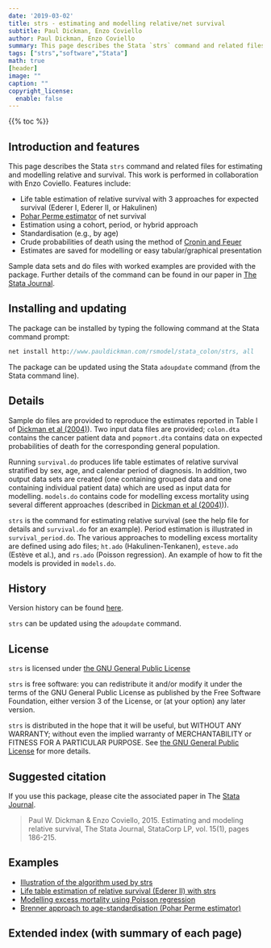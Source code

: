 ```yaml
---
date: '2019-03-02'
title: strs - estimating and modelling relative/net survival
subtitle: Paul Dickman, Enzo Coviello
author: Paul Dickman, Enzo Coviello
summary: This page describes the Stata `strs` command and related files for estimating and modelling relative and survival.
tags: ["strs","software","Stata"]
math: true
[header]
image: ""
caption: ""
copyright_license:
  enable: false
---
```


{{% toc %}}

## Introduction and features
This page describes the Stata `strs` command and related files for estimating and modelling relative and survival. This work is performed in collaboration with Enzo Coviello. Features include:

* Life table estimation of relative survival with 3 approaches for expected survival (Ederer I, Ederer II, or Hakulinen)
* [Pohar Perme estimator](https://doi.org/10.1111/j.1541-0420.2011.01640.x) of net survival
* Estimation using a cohort, period, or hybrid approach
* Standardisation (e.g., by age)
* Crude probabilities of death using the method of [Cronin and Feuer](https://www.ncbi.nlm.nih.gov/pubmed/10861774)
* Estimates are saved for modelling or easy tabular/graphical presentation

Sample data sets and do files with worked examples are provided with the package. Further details of the command can be found in our paper in [The Stata Journal](/pdf/Dickman2015.pdf).

## Installing and updating
The package can be installed by typing the following command at the Stata command prompt:

```stata
net install http://www.pauldickman.com/rsmodel/stata_colon/strs, all
```

The package can be updated using the Stata `adoupdate` command (from the Stata command line).

## Details

Sample do files are provided to reproduce the estimates reported in Table I of [Dickman et al (2004)](/pdf/Dickman2004.pdf)). Two input data files are provided; `colon.dta` contains the cancer patient data and `popmort.dta` contains data on expected probabilities of death for the corresponding general population.

Running `survival.do` produces life table estimates of relative survival stratified by sex, age, and calendar period of diagnosis. In addition, two output data sets are created (one containing grouped data and one containing individual patient data) which are used as input data for modelling. `models.do` contains code for modelling excess mortality using several different approaches (described in [Dickman et al (2004)](/pdf/Dickman2004.pdf))).

`strs` is the command for estimating relative survival (see the help file for details and `survival.do` for an example). Period estimation is illustrated in `survival_period.do`. The various approaches to modelling excess mortality are defined using ado files; `ht.ado` (Hakulinen-Tenkanen), `esteve.ado` (Estève et al.), and `rs.ado` (Poisson regression). An example of how to fit the models is provided in `models.do`.

## History

Version history can be found [here](/software/strs/history/history/).

`strs` can be updated using the `adoupdate` command. 

## License

`strs` is licensed under [the GNU General Public License](https://www.gnu.org/licenses/gpl.html)

`strs` is free software: you can redistribute it and/or modify it under the terms of the GNU General Public License as published by the Free Software Foundation, either version 3 of the License, or (at your option) any later version.

`strs` is distributed in the hope that it will be useful, but WITHOUT ANY WARRANTY; without even the implied warranty of     MERCHANTABILITY or FITNESS FOR A PARTICULAR PURPOSE. See [the GNU General Public License](https://www.gnu.org/licenses/gpl.html) for more details.

## Suggested citation

If you use this package, please cite the associated paper in The [Stata Journal](/pdf/Dickman2015.pdf).

> Paul W. Dickman & Enzo Coviello, 2015. Estimating and modeling relative survival, The Stata Journal, StataCorp LP, vol. 15(1), pages 186-215.

## Examples
- [Illustration of the algorithm used by strs](/software/strs/life_table_algorithm/)
- [Life table estimation of relative survival (Ederer II) with strs](/software/strs/survival/)
- [Modelling excess mortality using Poisson regression](/software/strs/modelling_poisson/)
- [Brenner approach to age-standardisation (Pohar Perme estimator)](/software/strs/age_standardised_net_survival/)

## Extended index (with summary of each page)

